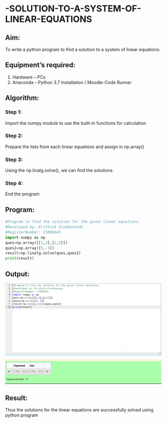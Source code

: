 # -SOLUTION-TO-A-SYSTEM-OF-LINEAR-EQUATIONS
## Aim:
To write a python program to find a solution to a system of linear equations.
## Equipment’s required:
1. 	Hardware – PCs
2. 	Anaconda – Python 3.7 Installation / Moodle-Code Runner
## Algorithm:
### Step 1: 
Import the numpy module to use the built-in functions for calculation
### Step 2: 
Prepare the lists from each linear equations and assign in np.array()
### Step 3: 
Using the np.linalg.solve(), we can find the solutions.
### Step 4: 
End the program
## Program:
```python
#Program to find the solution for the given linear equations.
#Developed by: Krithick Vivekananda 
#RegisterNumber: 23009445
import numpy as np
ques=np.array([[1,3],[2,5]])
ques2=np.array([5,-3])
result=np.linalg.solve(ques,ques2)
print(result)
```
## Output:
![Output](solveequ.png)
## Result: 
Thus the solutions for the linear equations are successfully solved using python program
